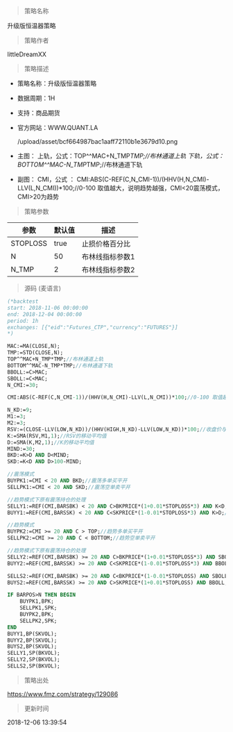 
> 策略名称

升级版恒温器策略

> 策略作者

littleDreamXX

> 策略描述

- 策略名称：升级版恒温器策略
- 数据周期：1H
- 支持：商品期货
- 官方网站：WWW.QUANT.LA

   /upload/asset/bcf664987bac1aaff72110b1e3679d10.png

- 主图：
  上轨，公式：TOP^^MAC+N_TMP*TMP;//布林通道上轨
  下轨，公式：BOTTOM^^MAC-N_TMP*TMP;//布林通道下轨

- 副图：
  CMI，公式 ： CMI:ABS(C-REF(C,N_CMI-1))/(HHV(H,N_CMI)-LLV(L,N_CMI))*100;//0-100 取值越大，说明趋势越强，CMI<20震荡模式，CMI>20为趋势

> 策略参数



|参数|默认值|描述|
|----|----|----|
|STOPLOSS|true|止损价格百分比|
|N|50|布林线指标参数1|
|N_TMP|2|布林线指标参数2|


> 源码 (麦语言)

``` pascal
(*backtest
start: 2018-11-06 00:00:00
end: 2018-12-04 00:00:00
period: 1h
exchanges: [{"eid":"Futures_CTP","currency":"FUTURES"}]
*)

MAC:=MA(CLOSE,N);
TMP:=STD(CLOSE,N);
TOP^^MAC+N_TMP*TMP;//布林通道上轨
BOTTOM^^MAC-N_TMP*TMP;//布林通道下轨
BBOLL:=C>MAC;
SBOLL:=C<MAC;
N_CMI:=30;

CMI:ABS(C-REF(C,N_CMI-1))/(HHV(H,N_CMI)-LLV(L,N_CMI))*100;//0-100 取值越大，说明趋势越强，CMI<20震荡模式，CMI>20为趋势

N_KD:=9;
M1:=3;
M2:=3;
RSV:=(CLOSE-LLV(LOW,N_KD))/(HHV(HIGH,N_KD)-LLV(LOW,N_KD))*100;//收盘价与N周期最低值做差，N周期最高值与N周期最低值做差，两差之间做比值。
K:=SMA(RSV,M1,1);//RSV的移动平均值
D:=SMA(K,M2,1);//K的移动平均值
MIND:=30;
BKD:=K>D AND D<MIND;
SKD:=K<D AND D>100-MIND;

//震荡模式
BUYPK1:=CMI < 20 AND BKD;//震荡多单买平开
SELLPK1:=CMI < 20 AND SKD;//震荡空单卖平开

//趋势模式下原有震荡持仓的处理
SELLY1:=REF(CMI,BARSBK) < 20 AND C>BKPRICE*(1+0.01*STOPLOSS*3) AND K<D;//震荡多单止盈
BUYY1:=REF(CMI,BARSSK) < 20 AND C<SKPRICE*(1-0.01*STOPLOSS*3) AND K>D;//震荡空单止盈

//趋势模式
BUYPK2:=CMI >= 20 AND C > TOP;//趋势多单买平开
SELLPK2:=CMI >= 20 AND C < BOTTOM;//趋势空单卖平开

//趋势模式下原有震荡持仓的处理
SELLY2:=REF(CMI,BARSBK) >= 20 AND C>BKPRICE*(1+0.01*STOPLOSS*3) AND SBOLL;//趋势多单止盈
BUYY2:=REF(CMI,BARSSK) >= 20 AND C<SKPRICE*(1-0.01*STOPLOSS*3) AND BBOLL;//趋势空单止盈

SELLS2:=REF(CMI,BARSBK) >= 20 AND C<BKPRICE*(1-0.01*STOPLOSS) AND SBOLL;//趋势多单止损
BUYS2:=REF(CMI,BARSSK) >= 20 AND C>SKPRICE*(1+0.01*STOPLOSS) AND BBOLL;//趋势空单止损

IF BARPOS>N THEN BEGIN
    BUYPK1,BPK;
    SELLPK1,SPK;
    BUYPK2,BPK;
    SELLPK2,SPK;
END
BUYY1,BP(SKVOL);
BUYY2,BP(SKVOL);
BUYS2,BP(SKVOL);
SELLY1,SP(BKVOL);
SELLY2,SP(BKVOL);
SELLS2,SP(BKVOL);


```

> 策略出处

https://www.fmz.com/strategy/129086

> 更新时间

2018-12-06 13:39:54
